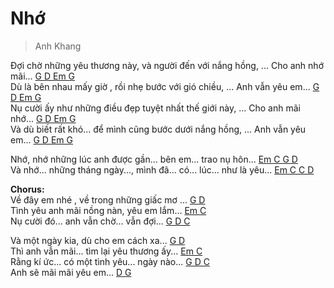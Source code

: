 # Nhớ
> Anh Khang

Đợi chờ những yêu thương này, và người đến với nắng hồng, ... Cho anh nhớ mãi... [G D Em G]()<br>
Dù là bên nhau mấy giờ , rồi nhẹ bước với gió chiều, ... Anh vẫn yêu em... [G D Em G]()<br>
Nụ cười ấy như những điều đẹp tuyệt nhất thế giới này, ... Cho anh mãi nhớ... [G D Em G]()<br>
Và dù biết rất khó... để mình cũng bước dưới nắng hồng, ... Anh vẫn yêu em... [G D Em G]()<br>

Nhớ, nhớ những lúc anh được gần... bên em... trao nụ hôn... [Em C G D]()<br>
Và nhớ... những tháng ngày..., mình đã... có... lúc... như là yêu... [Em C C D]()<br>

**Chorus:**<br>
Về đây em nhé , về trong những giấc mơ ... [G D]()<br>
Tình yêu anh mãi nồng nàn, yêu em lắm... [Em C]()<br>
Nụ cười đó... anh vẫn chờ... vẫn đợi... [G D C]()<br>
 
Và một ngày kia, dù cho em cách xa... [G D]()<br>
Thì anh vẫn mãi... tìm lại yêu thương ấy... [Em C]()<br>
Rằng kí ức... có một tình yêu... ngày nào... [G D C]()<br>
Anh sẽ mãi mãi yêu em... [D G]()<br>

